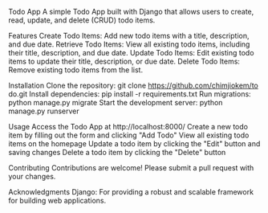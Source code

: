 Todo App
A simple Todo App built with Django that allows users to create, read, update, and delete (CRUD) todo items.

Features
Create Todo Items: Add new todo items with a title, description, and due date.
Retrieve Todo Items: View all existing todo items, including their title, description, and due date.
Update Todo Items: Edit existing todo items to update their title, description, or due date.
Delete Todo Items: Remove existing todo items from the list.

Installation
Clone the repository: git clone https://github.com/chimjiokem/to do.git
Install dependencies: pip install -r requirements.txt
Run migrations: python manage.py migrate
Start the development server: python manage.py runserver

Usage
Access the Todo App at http://localhost:8000/
Create a new todo item by filling out the form and clicking "Add Todo"
View all existing todo items on the homepage
Update a todo item by clicking the "Edit" button and saving changes
Delete a todo item by clicking the "Delete" button

Contributing
Contributions are welcome! Please submit a pull request with your changes.

Acknowledgments
Django: For providing a robust and scalable framework for building web applications.
